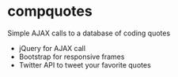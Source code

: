 # compquotes
Simple AJAX calls to a database of coding quotes

- jQuery for AJAX call
- Bootstrap for responsive frames
- Twitter API to tweet your favorite quotes